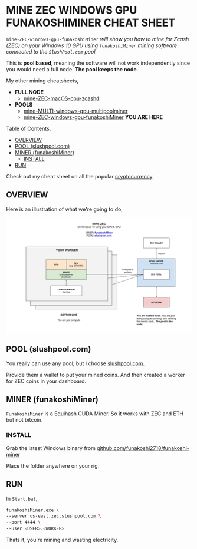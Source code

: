 # MINE ZEC WINDOWS GPU FUNAKOSHIMINER CHEAT SHEET

`mine-ZEC-windows-gpu-funakoshiMiner` _will show you
how to mine for Zcash (ZEC)
on your Windows 10 GPU
using `funakoshiMiner` mining software
connected to the `SlushPool.com` pool._

This is **pool based**, meaning the software will not work independently
since you would need a full node.  **The pool keeps the node**.

My other mining cheatsheets,

* **FULL NODE**
  * [mine-ZEC-macOS-cpu-zcashd](https://github.com/JeffDeCola/my-cheat-sheets/tree/master/other/mining-cryptocurrency/full-node/mine-ZEC-macOS-cpu-zcashd-cheat-sheet)
* **POOLS**
  * [mine-MULTI-windows-gpu-multipoolminer](https://github.com/JeffDeCola/my-cheat-sheets/tree/master/other/mining-cryptocurrency/pools/mine-MULTI-windows-gpu-multipoolminer-cheat-sheet)
  * [mine-ZEC-windows-gpu-funakoshiMiner](https://github.com/JeffDeCola/my-cheat-sheets/tree/master/other/mining-cryptocurrency/pools/mine-ZEC-windows-gpu-funakoshiMiner-cheat-sheet)
  **YOU ARE HERE**

Table of Contents,

* [OVERVIEW](https://github.com/JeffDeCola/my-cheat-sheets/tree/master/other/mining-cryptocurrency/pools/mine-ZEC-windows-gpu-funakoshiMiner-cheat-sheet#overview)
* [POOL (slushpool.com)](https://github.com/JeffDeCola/my-cheat-sheets/tree/master/other/mining-cryptocurrency/pools/mine-ZEC-windows-gpu-funakoshiMiner-cheat-sheet#pool-slushpoolcom)
* [MINER (funakoshiMiner)](https://github.com/JeffDeCola/my-cheat-sheets/tree/master/other/mining-cryptocurrency/pools/mine-ZEC-windows-gpu-funakoshiMiner-cheat-sheet#miner-funakoshiminer)
  * [INSTALL](https://github.com/JeffDeCola/my-cheat-sheets/tree/master/other/mining-cryptocurrency/pools/mine-ZEC-windows-gpu-funakoshiMiner-cheat-sheet#install)
* [RUN](https://github.com/JeffDeCola/my-cheat-sheets/tree/master/other/mining-cryptocurrency/pools/mine-ZEC-windows-gpu-funakoshiMiner-cheat-sheet#run)

Check out my cheat sheet on all the popular
[cryptocurrency](https://github.com/JeffDeCola/my-cheat-sheets/tree/master/other/mining-cryptocurrency/cryptocurrency/cryptocurrency-cheat-sheet).

## OVERVIEW

Here is an illustration of what we're going to do,

![IMAGE - mine-ZEC-windows-gpu-funakoshiMiner - IMAGE](../../../../docs/pics/mine-ZEC-windows-gpu-funakoshiMiner.jpg)

## POOL (slushpool.com)

You really can use any pool, but I choose
[slushpool.com](https://slushpool.com).

Provide them a wallet to put your mined coins.
And then created a worker for ZEC coins in your dashboard.

## MINER (funakoshiMiner)

`FunakoshiMiner` is a Equihash CUDA Miner.  So it works with ZEC and ETH
but not bitcoin.

### INSTALL

Grab the latest Windows binary from
[github.com/funakoshi2718/funakoshi-miner](https://github.com/funakoshi2718/funakoshi-miner)

Place the folder anywhere on your rig.

## RUN

In `Start.bat`,

```bash
funakoshiMiner.exe \
--server us-east.zec.slushpool.com \
--port 4444 \
--user <USER>.<WORKER>
```

Thats it, you're mining and wasting electricity.
